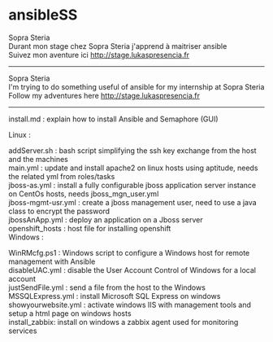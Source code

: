 # ansibleSS
Sopra Steria                                                                                                                               
Durant mon stage chez Sopra Steria j'apprend à maitriser ansible                                                           
Suivez mon aventure ici http://stage.lukaspresencia.fr

-------------------------------------------------------------------------------------------------------------------------------------------

Sopra Steria                                                                                                                              
I'm trying to do something useful of ansible for my internship at Sopra Steria                                                           
Follow my adventures here http://stage.lukaspresencia.fr

------------------------------------------------------------------------------------------------------------------------------------------- 
                                                            
install.md : explain how to install Ansible and Semaphore (GUI)                                                                 

Linux :

addServer.sh : bash script simplifying the ssh key exchange from the host and the machines                                                            
main.yml : update and install apache2 on linux hosts using aptitude, needs the related yml from roles/tasks                                                                                        
jboss-as.yml : install a fully configurable jboss application server instance on CentOs hosts, needs jboss_mgn_user.yml                                                                                                                      
jboss-mgmt-usr.yml : create a jboss management user, need to use a java class to encrypt the password                              
jbossAnApp.yml : deploy an application on a Jboss server                                                                                          
openshift_hosts : host file for installing openshift                                                                                                                                                          
Windows :

WinRMcfg.ps1 : Windows script to configure a Windows host for remote management with Ansible                                                        
disableUAC.yml : disable the User Account Control of Windows for a local account                                                                                                                                     
justSendFile.yml : send a file from the host to the Windows                                                                                                                                                          
MSSQLExpress.yml : install Microsoft SQL Express on windows                                                                                                                                                          
showyourwebsite.yml : activate windows IIS with management tools and setup a html page on windows hosts                                                                          
install_zabbix: install on windows a zabbix agent used for monitoring services                                                                                          

